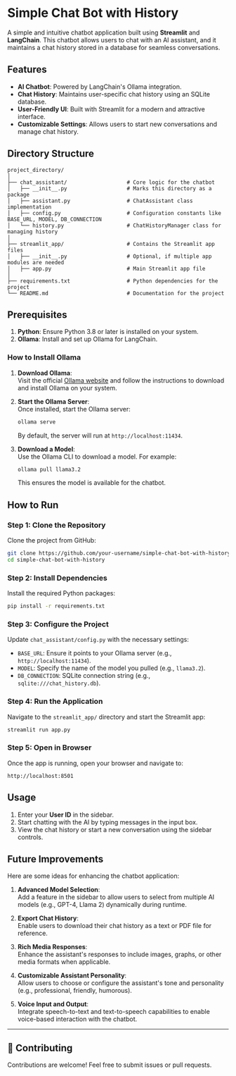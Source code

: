 # Simple Chat Bot with History

A simple and intuitive chatbot application built using **Streamlit** and **LangChain**. This chatbot allows users to chat with an AI assistant, and it maintains a chat history stored in a database for seamless conversations.

## Features

- **AI Chatbot**: Powered by LangChain's Ollama integration.
- **Chat History**: Maintains user-specific chat history using an SQLite database.
- **User-Friendly UI**: Built with Streamlit for a modern and attractive interface.
- **Customizable Settings**: Allows users to start new conversations and manage chat history.



## Directory Structure

```plaintext
project_directory/
│
├── chat_assistant/                   # Core logic for the chatbot
│   ├── __init__.py                   # Marks this directory as a package
│   ├── assistant.py                  # ChatAssistant class implementation
│   ├── config.py                     # Configuration constants like BASE_URL, MODEL, DB_CONNECTION
│   └── history.py                    # ChatHistoryManager class for managing history
│
├── streamlit_app/                    # Contains the Streamlit app files
│   ├── __init__.py                   # Optional, if multiple app modules are needed
│   ├── app.py                        # Main Streamlit app file
│
├── requirements.txt                  # Python dependencies for the project
└── README.md                         # Documentation for the project
```



## Prerequisites

1. **Python**: Ensure Python 3.8 or later is installed on your system.
2. **Ollama**: Install and set up Ollama for LangChain.

### How to Install Ollama

1. **Download Ollama**:  
   Visit the official [Ollama website](https://ollama.com/) and follow the instructions to download and install Ollama on your system.

2. **Start the Ollama Server**:  
   Once installed, start the Ollama server:
   ```bash
   ollama serve
   ```
   By default, the server will run at `http://localhost:11434`.

3. **Download a Model**:  
   Use the Ollama CLI to download a model. For example:
   ```bash
   ollama pull llama3.2
   ```
   This ensures the model is available for the chatbot.



## How to Run

### Step 1: Clone the Repository

Clone the project from GitHub:
```bash
git clone https://github.com/your-username/simple-chat-bot-with-history.git
cd simple-chat-bot-with-history
```

### Step 2: Install Dependencies

Install the required Python packages:
```bash
pip install -r requirements.txt
```

### Step 3: Configure the Project

Update `chat_assistant/config.py` with the necessary settings:
- `BASE_URL`: Ensure it points to your Ollama server (e.g., `http://localhost:11434`).
- `MODEL`: Specify the name of the model you pulled (e.g., `llama3.2`).
- `DB_CONNECTION`: SQLite connection string (e.g., `sqlite:///chat_history.db`).

### Step 4: Run the Application

Navigate to the `streamlit_app/` directory and start the Streamlit app:
```bash
streamlit run app.py
```

### Step 5: Open in Browser

Once the app is running, open your browser and navigate to:
```plaintext
http://localhost:8501
```


## Usage

1. Enter your **User ID** in the sidebar.
2. Start chatting with the AI by typing messages in the input box.
3. View the chat history or start a new conversation using the sidebar controls.

## Future Improvements

Here are some ideas for enhancing the chatbot application:

1. **Advanced Model Selection**:  
   Add a feature in the sidebar to allow users to select from multiple AI models (e.g., GPT-4, Llama 2) dynamically during runtime.

2. **Export Chat History**:  
   Enable users to download their chat history as a text or PDF file for reference.

3. **Rich Media Responses**:  
   Enhance the assistant's responses to include images, graphs, or other media formats when applicable.

4. **Customizable Assistant Personality**:  
   Allow users to choose or configure the assistant's tone and personality (e.g., professional, friendly, humorous).

5. **Voice Input and Output**:  
    Integrate speech-to-text and text-to-speech capabilities to enable voice-based interaction with the chatbot.
---

## 🤝 **Contributing**
Contributions are welcome! Feel free to submit issues or pull requests.

